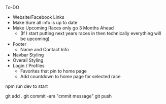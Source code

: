 To-DO
- Website/Facebook Links
- Make Sure all info is up to date
- Make Upcoming Races only go 3 Months Ahead
  - (If I start putting next years races in then technically everything will be upcoming)
- Footer
  - Name and Contact Info
- Navbar Styling
- Overall Styling
- Login / Profiles
  - Favorites that pin to home page
  - Add countdown to home page for selected race




npm run dev to start

git add .
git commit -am "cmmit message"
git push
